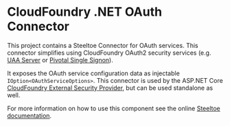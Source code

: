 ﻿# CloudFoundry .NET OAuth Connector

This project contains a Steeltoe Connector for OAuth services.  This connector simplifies using CloudFoundry OAuth2 security services (e.g. [UAA Server](https://github.com/cloudfoundry/uaa) or [Pivotal Single Signon](https://docs.pivotal.io/p-identity/)).

It exposes the OAuth service configuration data as injectable `IOption<OAuthServiceOptions>`. This connector is used by the ASP.NET Core [CloudFoundry External Security Provider](https://github.com/SteeltoeOSS/Security), but can be used standalone as well.

For more information on how to use this component see the online [Steeltoe documentation](http://steeltoe.io/).